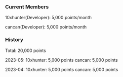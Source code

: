 ### Current Members
10xhunter(Developer): 5,000 points/month

cancan(Developer): 5,000 points/month

### History
Total: 20,000 points

2023-05:
10xhunter: 5,000 points
cancan: 5,000 points

2023-04:
10xhunter: 5,000 points
cancan: 5,000 points
